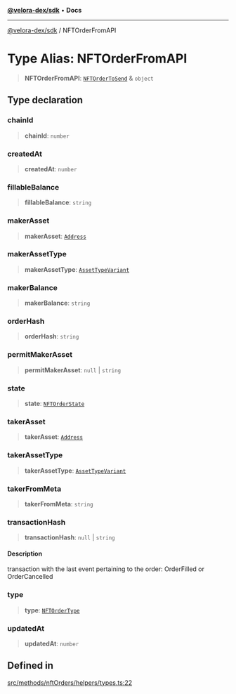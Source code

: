 [**@velora-dex/sdk**](../README.md) • **Docs**

***

[@velora-dex/sdk](../globals.md) / NFTOrderFromAPI

# Type Alias: NFTOrderFromAPI

> **NFTOrderFromAPI**: [`NFTOrderToSend`](NFTOrderToSend.md) & `object`

## Type declaration

### chainId

> **chainId**: `number`

### createdAt

> **createdAt**: `number`

### fillableBalance

> **fillableBalance**: `string`

### makerAsset

> **makerAsset**: [`Address`](Address.md)

### makerAssetType

> **makerAssetType**: [`AssetTypeVariant`](AssetTypeVariant.md)

### makerBalance

> **makerBalance**: `string`

### orderHash

> **orderHash**: `string`

### permitMakerAsset

> **permitMakerAsset**: `null` \| `string`

### state

> **state**: [`NFTOrderState`](NFTOrderState.md)

### takerAsset

> **takerAsset**: [`Address`](Address.md)

### takerAssetType

> **takerAssetType**: [`AssetTypeVariant`](AssetTypeVariant.md)

### takerFromMeta

> **takerFromMeta**: `string`

### transactionHash

> **transactionHash**: `null` \| `string`

#### Description

transaction with the last event pertaining to the order: OrderFilled or OrderCancelled

### type

> **type**: [`NFTOrderType`](NFTOrderType.md)

### updatedAt

> **updatedAt**: `number`

## Defined in

[src/methods/nftOrders/helpers/types.ts:22](https://github.com/VeloraDEX/sdk/blob/master/src/methods/nftOrders/helpers/types.ts#L22)

